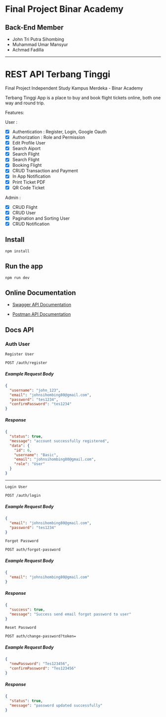 # Final Project Binar Academy

## Back-End Member

- John Tri Putra Sihombing
- Muhammad Umar Mansyur
- Achmad Fadilla

---

# REST API Terbang Tinggi

Final Project Independent Study Kampus Merdeka - Binar Academy

Terbang Tinggi App is a place to buy and book flight tickets online, both one way and round trip.

Features:

User :

- [x] Authentication : Register, Login, Google Oauth
- [x] Authorization : Role and Permission
- [x] Edit Profile User
- [x] Search Aiport
- [x] Search Flight
- [x] Search Flight
- [x] Booking Flight
- [x] CRUD Transaction and Payment
- [x] In App Notification
- [x] Print Ticket PDF
- [x] QR Code Ticket

Admin :

- [x] CRUD Flight
- [x] CRUD User
- [x] Pagination and Sorting User
- [x] CRUD Notification

## Install

    npm install

## Run the app

    npm run dev

## Online Documentation

- [Swagger API Documentation](https://terbangtinggi-api-staging.km3ggwp.com/api/docs/)

- [Postman API Documentation](https://documenter.getpostman.com/view/23103147/2s8YsxurAy)

## Docs API

### Auth User

`Register User`

```http
POST /auth/register
```

##### Example Request Body

```json
{
  "username": "john_123",
  "email": "johnsihombing80@gmail.com",
  "password": "tes1234",
  "confirmPassword": "tes1234"
}
```

##### Response

```json
{
  "status": true,
  "message": "account successfully registered",
  "data": {
    "id": 6,
    "username": "Basic",
    "email": "johnsihombing80@gmail.com",
    "role": "User"
  }
}
```

---

`Login User`

```http
POST /auth/login
```

##### Example Request Body

```json
{
  "email": "johnsihombing80@gmail.com",
  "password": "tes1234"
}
```

`Forgot Password`

```http
POST auth/forgot-password
```

##### Example Request Body

```json
{
  "email": "johnsihombing80@gmail.com"
}
```

##### Response

```json
{
  "success": true,
  "message": "Success send email forgot password to user"
}
```

`Reset Password`

```http
POST auth/change-password?token=
```

##### Example Request Body

```json
{
  "newPassword": "Tes123456",
  "confirmPassword": "Tes123456"
}
```

##### Response

```json
{
  "status": true,
  "message": "password updated successfully"
}
```
